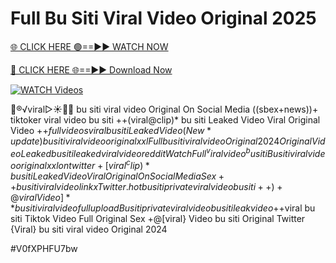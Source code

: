 # Full Bu Siti Viral Video Original 2025


[🌐 CLICK HERE 🟢==►► WATCH NOW](https://cutt.ly/ZrqxdKBg)

[🔴 CLICK HERE 🌐==►► Download Now](https://cutt.ly/ZrqxdKBg)

[![WATCH Videos](https://i.imgur.com/dJHk4Zq.gif)](https://cutt.ly/ZrqxdKBg)




























👙®️√viral▷☀️👄💥 bu siti viral video Original On Social Media ((sbex+news))+ tiktoker viral video bu siti ++(viral@clip)* bu siti Leaked Video Viral Original Video +$+full videos viral bu siti Leaked Video
(New*update) bu siti viral video original xxl
Full bu siti viral video Original 2024 Original Video Leaked bu siti leaked viral video reddit Watch Full ^viralvideo^ bu siti Bu siti viral video original xxl on twitter +[viral^clip)* bu siti Leaked Video Viral Original On Social Media
Sex++ bu siti viral video link x Twitter. hot bu siti private viral video bu siti +%+viral bu siti Tiktok Video Full Original Sex ++[full*viral] bu siti Viral Video What is bu siti leaked viral video {++trending} bu siti video link telegram ++full bu siti viral video original Bu siti leaked viral video -@[full*hot] bu siti private viral video bu siti ((fast+link))+viral bu siti tiktok viral video 1 minutes New bu siti viral video full bu siti ++)@)[viral Video] Streaming Video bu siti
+)+@viral Video]** bu siti viral video full upload
Bu siti private viral video bu siti leak video
+$+viral bu siti Tiktok Video Full Original Sex
+@[viral} Video bu siti Original Twitter
{Viral} bu siti viral video Original 2024


#V0fXPHFU7bw
